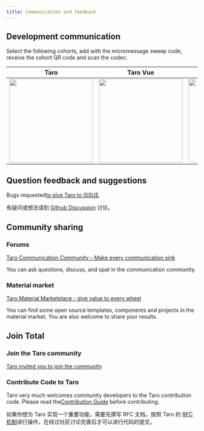 ```yaml
---
title: Communication and feedback
---
```


## Development communication

Select the following cohorts, add with the micromessage sweep code, receive the cohort QR code and scan the codec.

| Taro                                                                                                   | Taro Vue                                                                                              | Taro RN                                                                                              | Taro x NutUI                                                                                            |
| ------------------------------------------------------------------------------------------------------ | ----------------------------------------------------------------------------------------------------- | ---------------------------------------------------------------------------------------------------- | ------------------------------------------------------------------------------------------------------- |
| <img src="https://storage.360buyimg.com/taro-resource/Taro-Taro.png" width="220px" /> | <img src="https://storage.360buyimg.com/taro-resource/Taro-Vue.png" width="220px" /> | <img src="https://storage.360buyimg.com/taro-resource/Taro-RN.png" width="220px" /> | <img src="https://storage.360buyimg.com/taro-resource/NutUIxTaro.png" width="220px" /> |

## Question feedback and suggestions

Bugs requested[to give Taro to ISSUE](https://nervjs.github.io/taro-issue-helper/).

有疑问或想法请到 [Github Discussion](https://github.com/NervJS/taro/discussions) 讨论。

## Community sharing

### Forums

[Taro Communication Community – Make every communication sink](http://taro-club.jd.com/)

You can ask questions, discuss, and spat in the communication community.

### Material market

[Taro Material Marketplace - give value to every wheel](http://taro-ext.jd.com/)

You can find some open source templates, components and projects in the material market. You are also welcome to share your results.

## Join Total

### Join the Taro community

[Taro invited you to join the community](https://github.com/NervJS/taro/issues/4714)

### Contribute Code to Taro

Taro very much welcomes community developers to the Taro contribution code. Please read the[Contribution Guide](https://nervjs.github.io/taro/docs/CONTRIBUTING.html) before contributing.

如果你想为 Taro 实现一个重要功能，需要先撰写 RFC  文档，按照 Taro 的 [RFC 机制](https://github.com/NervJS/taro-rfcs)进行操作，在经过社区讨论完善后才可以进行代码的提交。
